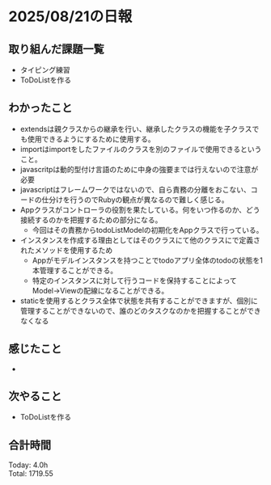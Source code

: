 # 2025/08/21の日報
## 取り組んだ課題一覧
* タイピング練習
* ToDoListを作る
## わかったこと 
* extendsは親クラスからの継承を行い、継承したクラスの機能を子クラスでも使用できるようにするために使用する。
* importはimportをしたファイルのクラスを別のファイルで使用できるということ。
* javascritpは動的型付け言語のために中身の強要までは行えないので注意が必要
* javascriptはフレームワークではないので、自ら責務の分離をおこない、コードの仕分けを行うのでRubyの観点が異なるので難しく感じる。
* Appクラスがコントローラの役割を果たしている。何をいつ作るのか、どう接続するのかを把握するための部分になる。
  * 今回はその責務からtodoListModelの初期化をAppクラスで行っている。
* インスタンスを作成する理由としてはそのクラスにて他のクラスにで定義されたメソッドを使用するため
  * Appがモデルインスタンスを持つことでtodoアプリ全体のtodoの状態を1本管理することができる。
  * 特定のインスタンスに対して行うコードを保持することによってModel→Viewの配線になることができる。
* staticを使用するとクラス全体で状態を共有することができますが、個別に管理することができないので、誰のどのタスクなのかを把握することができなくなる 
  
## 感じたこと
* 
## 次やること
* ToDoListを作る
##  合計時間 
Today: 4.0h<br>
Total: 1719.55
